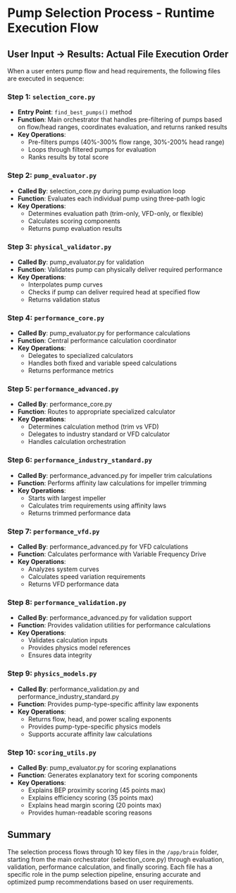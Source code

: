 # Pump Selection Process - Runtime Execution Flow

## User Input → Results: Actual File Execution Order

When a user enters pump flow and head requirements, the following files are executed in sequence:

### Step 1: `selection_core.py`
- **Entry Point**: `find_best_pumps()` method
- **Function**: Main orchestrator that handles pre-filtering of pumps based on flow/head ranges, coordinates evaluation, and returns ranked results
- **Key Operations**: 
  - Pre-filters pumps (40%-300% flow range, 30%-200% head range)
  - Loops through filtered pumps for evaluation
  - Ranks results by total score

### Step 2: `pump_evaluator.py`
- **Called By**: selection_core.py during pump evaluation loop
- **Function**: Evaluates each individual pump using three-path logic
- **Key Operations**:
  - Determines evaluation path (trim-only, VFD-only, or flexible)
  - Calculates scoring components
  - Returns pump evaluation results

### Step 3: `physical_validator.py`
- **Called By**: pump_evaluator.py for validation
- **Function**: Validates pump can physically deliver required performance
- **Key Operations**:
  - Interpolates pump curves
  - Checks if pump can deliver required head at specified flow
  - Returns validation status

### Step 4: `performance_core.py`
- **Called By**: pump_evaluator.py for performance calculations
- **Function**: Central performance calculation coordinator
- **Key Operations**:
  - Delegates to specialized calculators
  - Handles both fixed and variable speed calculations
  - Returns performance metrics

### Step 5: `performance_advanced.py`
- **Called By**: performance_core.py
- **Function**: Routes to appropriate specialized calculator
- **Key Operations**:
  - Determines calculation method (trim vs VFD)
  - Delegates to industry standard or VFD calculator
  - Handles calculation orchestration

### Step 6: `performance_industry_standard.py`
- **Called By**: performance_advanced.py for impeller trim calculations
- **Function**: Performs affinity law calculations for impeller trimming
- **Key Operations**:
  - Starts with largest impeller
  - Calculates trim requirements using affinity laws
  - Returns trimmed performance data

### Step 7: `performance_vfd.py`
- **Called By**: performance_advanced.py for VFD calculations
- **Function**: Calculates performance with Variable Frequency Drive
- **Key Operations**:
  - Analyzes system curves
  - Calculates speed variation requirements
  - Returns VFD performance data

### Step 8: `performance_validation.py`
- **Called By**: performance_advanced.py for validation support
- **Function**: Provides validation utilities for performance calculations
- **Key Operations**:
  - Validates calculation inputs
  - Provides physics model references
  - Ensures data integrity

### Step 9: `physics_models.py`
- **Called By**: performance_validation.py and performance_industry_standard.py
- **Function**: Provides pump-type-specific affinity law exponents
- **Key Operations**:
  - Returns flow, head, and power scaling exponents
  - Provides pump-type-specific physics models
  - Supports accurate affinity law calculations

### Step 10: `scoring_utils.py`
- **Called By**: pump_evaluator.py for scoring explanations
- **Function**: Generates explanatory text for scoring components
- **Key Operations**:
  - Explains BEP proximity scoring (45 points max)
  - Explains efficiency scoring (35 points max)
  - Explains head margin scoring (20 points max)
  - Provides human-readable scoring reasons

## Summary
The selection process flows through 10 key files in the `/app/brain` folder, starting from the main orchestrator (selection_core.py) through evaluation, validation, performance calculation, and finally scoring. Each file has a specific role in the pump selection pipeline, ensuring accurate and optimized pump recommendations based on user requirements.